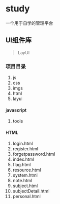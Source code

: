 # study
一个用于自学的管理平台


## UI组件库

> LayUI

### 项目目录

1. js
2. css
3. imgs
4. html
5. layui


#### javascript

1. tools


#### HTML

1. login.html
2. register.html
3. forgetpassword.html
4. index.html
5. flag.html
6. resource.html
7. system.html
8. note.html
9. subject.html
10. subjectDetail.html
11. personal.html